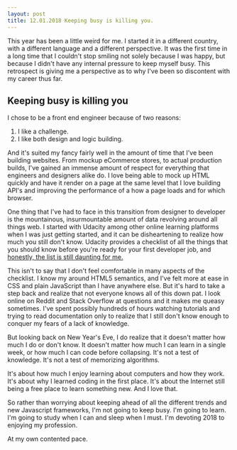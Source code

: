 ```yaml
---
layout: post
title: 12.01.2018 Keeping busy is killing you.
---
```


This year has been a little weird for me. I started it in a different country, with a different language and a different perspective. It was the first time in a long time that I couldn't stop smiling not solely because I was happy, but because I didn't have any internal pressure to keep myself busy. This retrospect is giving me a perspective as to why I've been so discontent with my career thus far.

## Keeping busy is killing you

I chose to be a front end engineer because of two reasons:

1.  I like a challenge.
2.  I like both design and logic building.

And it's suited my fancy fairly well in the amount of time that I've been building websites. From mockup eCommerce stores, to actual production builds, I've gained an immense amount of respect for everything that engineers and designers alike do. I love being able to mock up HTML quickly and have it render on a page at the same level that I love building API's and improving the performance of a how a page loads and for which browser.

One thing that I've had to face in this transition from designer to developer is the mountainous, insurmountable amount of data revolving around all things web. I started with Udacity among other online learning platforms when I was just getting started, and it can be disheartening to realize how much you still don't know. Udacity provides a checklist of all the things that you should know before you're ready for your first developer job, and [honestly, the list is still daunting for me.](http://1onjea25cyhx3uvxgs4vu325-wpengine.netdna-ssl.com/wp-content/uploads/2014/12/UdacityUltimateSkillsChecklistforYourFirstFrontEndDeveloperJob.pdf)

This isn't to say that I don't feel comfortable in many aspects of the checklist. I know my around HTML5 semantics, and I've felt more at ease in CSS and plain JavaScript than I have anywhere else. But it's hard to take a step back and realize that not everyone knows all of this down pat. I look online on Reddit and Stack Overflow at questions and it makes me queasy sometimes. I've spent possibly hundreds of hours watching tutorials and trying to read documentation only to realize that I still don't know enough to conquer my fears of a lack of knowledge.

But looking back on New Year's Eve, I do realize that it doesn't matter how much I do or don't know. It doesn't matter how much I can learn in a single week, or how much I can code before collapsing. It's not a test of knowledge. It's not a test of memorizing algorithms. 

It's about how much I enjoy learning about computers and how they work. It's about why I learned coding in the first place. It's about the Internet still being a free place to learn something new. And I love that.

So rather than worrying about keeping ahead of all the different trends and new Javascript frameworks, I'm not going to keep busy. I'm going to learn. I'm going to study when I can and sleep when I must. I'm devoting 2018 to enjoying my profession.

At my own contented pace. 